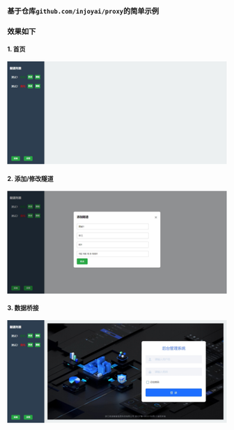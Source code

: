 ### 基于仓库`github.com/injoyai/proxy`的简单示例

### 效果如下

#### 1. 首页
![](docs/index.png)

#### 2. 添加/修改隧道
![](docs/add.png)

#### 3. 数据桥接
![](docs/tunnel.png)